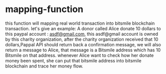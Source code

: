 # mapping-function
this function will mapping real world transaction into bitsmile blockchain transaction. 
let's give an example: A donor called Alice donate 10 dollars to this paypal account : asdf@gmail.com, this asdf@gmail account is owned by this charity organization, after the charity organization received that 10 dollars,Pappal API should return back a confirmation message, we will also return a message to Alice, that message is a Bitsmile address which has 10 Bitsmile on that address. whenever Alice want to check how her donate money been spent, she can put that bitsmile address into bitsmile blockchain and trace her money flow.

